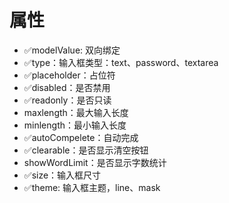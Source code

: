 # 属性

- ✅modelValue: 双向绑定
- ✅type：输入框类型：text、password、textarea
- ✅placeholder：占位符
- ✅disabled：是否禁用
- ✅readonly：是否只读
- maxlength：最大输入长度
- minlength：最小输入长度
- ✅autoCompelete：自动完成
- ✅clearable：是否显示清空按钮
- showWordLimit：是否显示字数统计
- ✅size：输入框尺寸
- ✅theme: 输入框主题，line、mask
